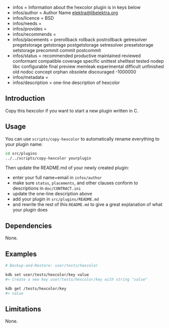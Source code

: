 - infos = Information about the hexcolor plugin is in keys below
- infos/author = Author Name <elektra@libelektra.org>
- infos/licence = BSD
- infos/needs =
- infos/provides =
- infos/recommends =
- infos/placements = prerollback rollback postrollback getresolver pregetstorage getstorage postgetstorage setresolver presetstorage setstorage precommit commit postcommit
- infos/status = recommended productive maintained reviewed conformant compatible coverage specific unittest shelltest tested nodep libc configurable final preview memleak experimental difficult unfinished old nodoc concept orphan obsolete discouraged -1000000
- infos/metadata =
- infos/description = one-line description of hexcolor

## Introduction

Copy this hexcolor if you want to start a new
plugin written in C.

## Usage

You can use `scripts/copy-hexcolor`
to automatically rename everything to your
plugin name:

```bash
cd src/plugins
../../scripts/copy-hexcolor yourplugin
```

Then update the README.md of your newly created plugin:

- enter your full name+email in `infos/author`
- make sure `status`, `placements`, and other clauses conform to
  descriptions in `doc/CONTRACT.ini`
- update the one-line description above
- add your plugin in `src/plugins/README.md`
- and rewrite the rest of this `README.md` to give a great
  explanation of what your plugin does

## Dependencies

None.

## Examples

```sh
# Backup-and-Restore: user/tests/hexcolor

kdb set user/tests/hexcolor/key value
#> Create a new key user/tests/hexcolor/key with string "value"

kdb get /tests/hexcolor/key
#> value
```

## Limitations

None.
